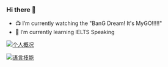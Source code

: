 ### Hi there 👋
- 📺 I’m currently watching the "BanG Dream! It's MyGO!!!!!"
- 🌱 I’m currently learning IELTS Speaking



<a href="https://github.com/xunxun2001" target="_blank">   
  <img height=300*0.9 wight=500*0.9 src="https://github-readme-stats.vercel.app/api?username=xunxun2001&show_icons=true&theme=tokyonight&count_private=true" alt="个人概况">
</a>
<p></p>
<a href="https://github.com/xunxun2001" target="_blank">   
  <img height=300*0.9 wight=500*0.9 src="https://github-readme-stats.vercel.app/api/top-langs/?username=xunxun2001&hide=javascript,html,css,typescript,vue,jinja&langs_count=5&theme=tokyonight&layout=compact" alt="语言技能">
</a>
<!--
**xunxun2001/xunxun2001** is a ✨ _special_ ✨ repository because its `README.md` (this file) appears on your GitHub profile.

Here are some ideas to get you started:

- 🔭 I’m currently working on ...
- 🌱 I’m currently learning ...
- 👯 I’m looking to collaborate on ...
- 🤔 I’m looking for help with ...
- 💬 Ask me about ...
- 📫 How to reach me: ...
- 😄 Pronouns: ...
- ⚡ Fun fact: ...
-->
